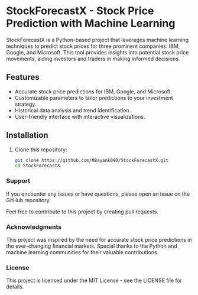 # StockForecastX - Stock Price Prediction with Machine Learning

StockForecastX is a Python-based project that leverages machine learning techniques to predict stock prices for three prominent companies: IBM, Google, and Microsoft. This tool provides insights into potential stock price movements, aiding investors and traders in making informed decisions.

## Features

- Accurate stock price predictions for IBM, Google, and Microsoft.
- Customizable parameters to tailor predictions to your investment strategy.
- Historical data analysis and trend identification.
- User-friendly interface with interactive visualizations.

## Installation

1. Clone this repository:

   ```bash
   git clone https://github.com/M8ayank090/StockForecastX.git
   cd StockForecastX

### Support
If you encounter any issues or have questions, please open an issue on the GitHub repository.

Feel free to contribute to this project by creating pull requests.

### Acknowledgments
This project was inspired by the need for accurate stock price predictions in the ever-changing financial markets.
Special thanks to the Python and machine learning communities for their valuable contributions.

### License
This project is licensed under the MIT License - see the LICENSE file for details.
